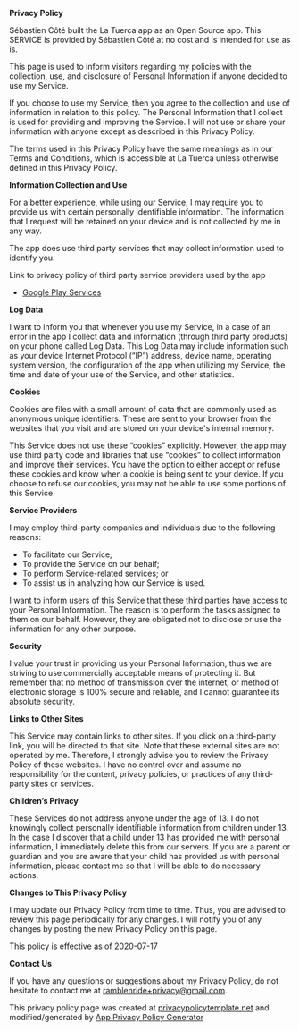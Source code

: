 **Privacy Policy**

Sébastien Côté built the La Tuerca app as an Open Source app. This SERVICE is provided by Sébastien Côté at no cost and is intended for use as is.

This page is used to inform visitors regarding my policies with the collection, use, and disclosure of Personal Information if anyone decided to use my Service.

If you choose to use my Service, then you agree to the collection and use of information in relation to this policy. The Personal Information that I collect is used for providing and improving the Service. I will not use or share your information with anyone except as described in this Privacy Policy.

The terms used in this Privacy Policy have the same meanings as in our Terms and Conditions, which is accessible at La Tuerca unless otherwise defined in this Privacy Policy.

**Information Collection and Use**

For a better experience, while using our Service, I may require you to provide us with certain personally identifiable information. The information that I request will be retained on your device and is not collected by me in any way.

The app does use third party services that may collect information used to identify you.

Link to privacy policy of third party service providers used by the app

*   [Google Play Services](https://www.google.com/policies/privacy/)

**Log Data**

I want to inform you that whenever you use my Service, in a case of an error in the app I collect data and information (through third party products) on your phone called Log Data. This Log Data may include information such as your device Internet Protocol (“IP”) address, device name, operating system version, the configuration of the app when utilizing my Service, the time and date of your use of the Service, and other statistics.

**Cookies**

Cookies are files with a small amount of data that are commonly used as anonymous unique identifiers. These are sent to your browser from the websites that you visit and are stored on your device's internal memory.

This Service does not use these “cookies” explicitly. However, the app may use third party code and libraries that use “cookies” to collect information and improve their services. You have the option to either accept or refuse these cookies and know when a cookie is being sent to your device. If you choose to refuse our cookies, you may not be able to use some portions of this Service.

**Service Providers**

I may employ third-party companies and individuals due to the following reasons:

*   To facilitate our Service;
*   To provide the Service on our behalf;
*   To perform Service-related services; or
*   To assist us in analyzing how our Service is used.

I want to inform users of this Service that these third parties have access to your Personal Information. The reason is to perform the tasks assigned to them on our behalf. However, they are obligated not to disclose or use the information for any other purpose.

**Security**

I value your trust in providing us your Personal Information, thus we are striving to use commercially acceptable means of protecting it. But remember that no method of transmission over the internet, or method of electronic storage is 100% secure and reliable, and I cannot guarantee its absolute security.

**Links to Other Sites**

This Service may contain links to other sites. If you click on a third-party link, you will be directed to that site. Note that these external sites are not operated by me. Therefore, I strongly advise you to review the Privacy Policy of these websites. I have no control over and assume no responsibility for the content, privacy policies, or practices of any third-party sites or services.

**Children’s Privacy**

These Services do not address anyone under the age of 13. I do not knowingly collect personally identifiable information from children under 13\. In the case I discover that a child under 13 has provided me with personal information, I immediately delete this from our servers. If you are a parent or guardian and you are aware that your child has provided us with personal information, please contact me so that I will be able to do necessary actions.

**Changes to This Privacy Policy**

I may update our Privacy Policy from time to time. Thus, you are advised to review this page periodically for any changes. I will notify you of any changes by posting the new Privacy Policy on this page.

This policy is effective as of 2020-07-17

**Contact Us**

If you have any questions or suggestions about my Privacy Policy, do not hesitate to contact me at ramblenride+privacy@gmail.com.

This privacy policy page was created at [privacypolicytemplate.net](https://privacypolicytemplate.net) and modified/generated by [App Privacy Policy Generator](https://app-privacy-policy-generator.firebaseapp.com/)

